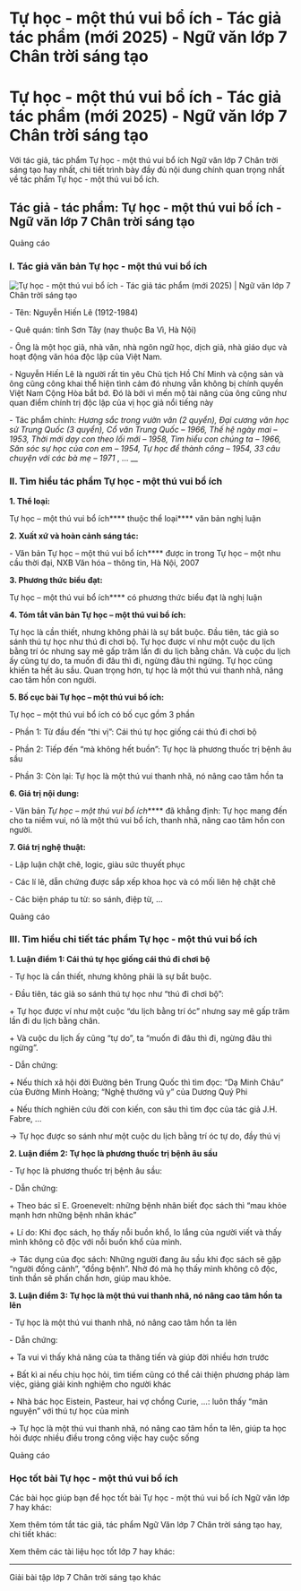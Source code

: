 # Tự học - một thú vui bổ ích - Tác giả tác phẩm (mới 2025) - Ngữ văn lớp 7 Chân trời sáng tạo

# Tự học - một thú vui bổ ích - Tác giả tác phẩm (mới 2025) - Ngữ văn lớp 7 Chân trời sáng tạo

Với tác giả, tác phẩm Tự học - một thú vui bổ ích Ngữ văn lớp 7 Chân trời sáng tạo hay nhất, chi tiết trình bày đầy đủ nội dung chính quan trọng nhất về tác phẩm Tự học - một thú vui bổ ích.

## Tác giả - tác phẩm: Tự học - một thú vui bổ ích - Ngữ văn lớp 7 Chân trời sáng tạo

Quảng cáo

### **I. Tác giả văn bản Tự học - một thú vui bổ ích**

![Tự học - một thú vui bổ ích - Tác giả tác phẩm \(mới 2025\) | Ngữ văn lớp 7 Chân trời sáng tạo](https://vietjack.com/soan-van-lop-7-ct/images/tac-gia-tac-pham-tu-hoc-mot-thu-vui-bo-ich.PNG)

\- Tên: Nguyễn Hiến Lê (1912-1984) 

\- Quê quán: tỉnh Sơn Tây (nay thuộc Ba Vì, Hà Nội)

\- Ông là một học giả, nhà văn, nhà ngôn ngữ học, dịch giả, nhà giáo dục và hoạt động văn hóa độc lập của Việt Nam.

\- Nguyễn Hiến Lê là người rất tin yêu Chủ tịch Hồ Chí Minh và cộng sản và ông cũng công khai thể hiện tình cảm đó nhưng vẫn không bị chính quyền Việt Nam Cộng Hòa bắt bớ. Đó là bởi vì mến mộ tài năng của ông cũng như quan điểm chính trị độc lập của vị học giả nổi tiếng này

\- Tác phẩm chính: _Hương sắc trong vườn văn (2 quyển), Đại cương văn học sử Trung Quốc (3 quyển), Cổ văn Trung Quốc – 1966, Thế hệ ngày mai – 1953, Thời mới dạy con theo lối mới – 1958, Tìm hiểu con chúng ta – 1966, Săn sóc sự học của con em – 1954, Tự học để thành công – 1954, 33 câu chuyện với các bà mẹ – 1971_ , … __

### **II. Tìm hiểu tác phẩm Tự học - một thú vui bổ ích**

**1\. Thể loại:**

Tự học – một thú vui bổ ích**** thuộc thể loại**** văn bản nghị luận

**2\. Xuất xứ và hoàn cảnh sáng tác:**

\- Văn bản Tự học – một thú vui bổ ích**** được in trong Tự học – một nhu cầu thời đại, NXB Văn hóa – thông tin, Hà Nội, 2007

**3\. Phương thức biểu đạt:**

Tự học – một thú vui bổ ích**** có phương thức biểu đạt là nghị luận

**4\. Tóm tắt văn bản Tự học – một thú vui bổ ích:**

Tự học là cần thiết, nhưng không phải là sự bắt buộc. Đầu tiên, tác giả so sánh thú tự học như thú đi chơi bộ. Tự học được ví như một cuộc du lịch bằng trí óc nhưng say mê gấp trăm lần đi du lịch bằng chân. Và cuộc du lịch ấy cũng tự do, ta muốn đi đâu thì đi, ngừng đâu thì ngừng. Tự học cũng khiến ta hết âu sầu. Quan trọng hơn, tự học là một thú vui thanh nhã, nâng cao tâm hồn con người.

**5\. Bố cục bài Tự học – một thú vui bổ ích:**

Tự học – một thú vui bổ ích có bố cục gồm 3 phần

\- Phần 1: Từ đầu đến “thi vị”: Cái thú tự học giống cái thú đi chơi bộ

\- Phần 2: Tiếp đến “mà không hết buồn”: Tự học là phương thuốc trị bệnh âu sầu

\- Phần 3: Còn lại: Tự học là một thú vui thanh nhã, nó nâng cao tâm hồn ta

**6\. Giá trị nội dung:**

\- Văn bản _Tự học – một thú vui bổ ích_**** đã khẳng định: Tự học mang đến cho ta niềm vui, nó là một thú vui bổ ích, thanh nhã, nâng cao tâm hồn con người.

**7\. Giá trị nghệ thuật:**

\- Lập luận chặt chẽ, logic, giàu sức thuyết phục

\- Các lí lẽ, dẫn chứng được sắp xếp khoa học và có mối liên hệ chặt chẽ

\- Các biện pháp tu từ: so sánh, điệp từ, …

Quảng cáo

### **III. Tìm hiểu chi tiết tác phẩm Tự học - một thú vui bổ ích**

**1\. Luận điểm 1: Cái thú tự học giống cái thú đi chơi bộ**

\- Tự học là cần thiết, nhưng không phải là sự bắt buộc. 

\- Đầu tiên, tác giả so sánh thú tự học như “thú đi chơi bộ”: 

\+ Tự học được ví như một cuộc “du lịch bằng trí óc” nhưng say mê gấp trăm lần đi du lịch bằng chân. 

\+ Và cuộc du lịch ấy cũng “tự do”, ta “muốn đi đâu thì đi, ngừng đâu thì ngừng”.

\- Dẫn chứng:

\+ Nếu thích xã hội đời Đường bên Trung Quốc thì tìm đọc: “Dạ Minh Châu” của Đường Minh Hoàng; “Nghệ thường vũ y” của Dương Quý Phi

\+ Nếu thích nghiên cứu đời con kiến, con sâu thì tìm đọc của tác giả J.H. Fabre, …

→ Tự học được so sánh như một cuộc du lịch bằng trí óc tự do, đầy thú vị

**2\. Luận điểm 2: Tự học là phương thuốc trị bệnh âu sầu**

\- Tự học là phương thuốc trị bệnh âu sầu:

\- Dẫn chứng: 

\+ Theo bác sĩ E. Groenevelt: những bệnh nhân biết đọc sách thì “mau khỏe mạnh hơn những bệnh nhân khác”

\+ Lí do: Khi đọc sách, họ thấy nỗi buồn khổ, lo lắng của người viết và thấy mình không cô độc với nỗi buồn khổ của mình.

→ Tác dụng của đọc sách: Những người đang âu sầu khi đọc sách sẽ gặp “người đồng cảnh”, “đồng bệnh”. Nhờ đó mà họ thấy mình không cô độc, tinh thần sẽ phấn chấn hơn, giúp mau khỏe.

**3\. Luận điểm 3: Tự học là một thú vui thanh nhã, nó nâng cao tâm hồn ta lên**

\- Tự học là một thú vui thanh nhã, nó nâng cao tâm hồn ta lên

\- Dẫn chứng: 

\+ Ta vui vì thấy khả năng của ta thăng tiến và giúp đời nhiều hơn trước

\+ Bất kì ai nếu chịu học hỏi, tìm tiếm cũng có thể cải thiện phương pháp làm việc, giảng giải kinh nghiệm cho người khác

\+ Nhà bác học Eistein, Pasteur, hai vợ chồng Curie, …: luôn thấy “mãn nguyện” với thú tự học của mình

→ Tự học là một thú vui thanh nhã, nó nâng cao tâm hồn ta lên, giúp ta học hỏi được nhiều điều trong công việc hay cuộc sống

Quảng cáo

### **Học tốt bài Tự học - một thú vui bổ ích**

Các bài học giúp bạn để học tốt bài Tự học - một thú vui bổ ích Ngữ văn lớp 7 hay khác:

Xem thêm tóm tắt tác giả, tác phẩm Ngữ Văn lớp 7 Chân trời sáng tạo hay, chi tiết khác:

Xem thêm các tài liệu học tốt lớp 7 hay khác:

* * *

Giải bài tập lớp 7 Chân trời sáng tạo khác
